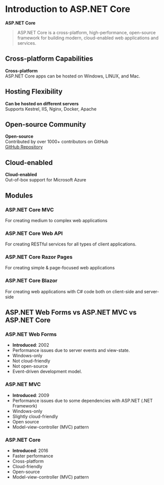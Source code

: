 # Introduction to ASP.NET Core
**ASP.NET Core**  
> ASP.NET Core is a cross-platform, high-performance, open-source framework for building modern, cloud-enabled web applications and services.

## Cross-platform Capabilities
**Cross-platform**  
ASP.NET Core apps can be hosted on Windows, LINUX, and Mac.

## Hosting Flexibility
**Can be hosted on different servers**  
Supports Kestrel, IIS, Nginx, Docker, Apache

## Open-source Community
**Open-source**  
Contributed by over 1000+ contributors on GitHub  
[GitHub Repository](https://github.com/dotnet/aspnetcore)

## Cloud-enabled
**Cloud-enabled**  
Out-of-box support for Microsoft Azure

## Modules

### ASP.NET Core MVC
For creating medium to complex web applications

### ASP.NET Core Web API
For creating RESTful services for all types of client applications.

### ASP.NET Core Razor Pages
For creating simple & page-focused web applications

### ASP.NET Core Blazor
For creating web applications with C# code both on client-side and server-side

## ASP.NET Web Forms vs ASP.NET MVC vs ASP.NET Core

### ASP.NET Web Forms
- **Introduced**: 2002
- Performance issues due to server events and view-state.
- Windows-only
- Not cloud-friendly
- Not open-source
- Event-driven development model.

### ASP.NET MVC
- **Introduced**: 2009
- Performance issues due to some dependencies with ASP.NET (.NET Framework)
- Windows-only
- Slightly cloud-friendly
- Open source
- Model-view-controller (MVC) pattern

### ASP.NET Core
- **Introduced**: 2016
- Faster performance
- Cross-platform
- Cloud-friendly
- Open-source
- Model-view-controller (MVC) pattern
